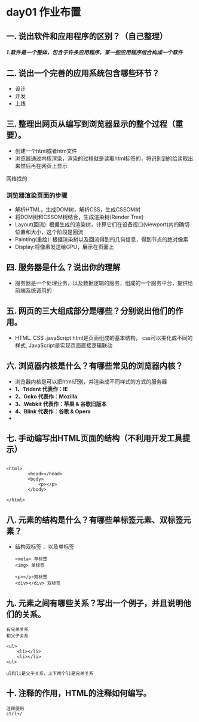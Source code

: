 # day01 作业布置

## 一. 说出软件和应用程序的区别？（自己整理）



##### 1.软件是一个整体，包含于许多应用程序，某一些应用程序组合构成一个软件





## 二. 说出一个完善的应用系统包含哪些环节？

* 设计
* 开发
* 上线





## 三. 整理出网页从编写到浏览器显示的整个过程（重要）。

* 创建一个html或者htm文件
* 浏览器通过内核渲染，渲染的过程就是读取html标签的，将识别到的给读取出来然后再在网页上显示



网络找的

### 浏览器渲染页面的步骤

- 解析HTML，生成DOM树，解析CSS，生成CSSOM树
- 将DOM树和CSSOM树结合，生成渲染树(Render Tree)
- Layout(回流): 根据生成的渲染树，计算它们在设备视口(viewport)内的确切位置和大小，这个阶段是回流
- Painting(重绘): 根据渲染树以及回流得到的几何信息，得到节点的绝对像素
- Display:将像素发送给GPU，展示在页面上



## 四. 服务器是什么？说出你的理解

* 服务器是一个处理业务，以及数据逻辑的服务，组成的一个服务平台，提供给前端系统调用的



## 五. 网页的三大组成部分是哪些？分别说出他们的作用。



* HTML. CSS .javaScript   html是页面组成的基本结构， css可以美化成不同的样式, JavaScript是实现页面直接逻辑联动



## 六. 浏览器内核是什么？有哪些常见的浏览器内核？

* 浏览器内核是可以把html识别，并渲染成不同样式的方式的服务器
* **1、Trident 代表作：IE**
* **2、Gcko 代表作：Mozilla**
* **3、Webkit 代表作：苹果 & 谷歌旧版本**
* **4、Blink 代表作：谷歌 & Opera**
* 



## 七. 手动编写出HTML页面的结构（不利用开发工具提示）

```

<html>
        <head></head>
        <body>
	        <p></p>
        </body>

</html>
```







## 八. 元素的结构是什么？有哪些单标签元素、双标签元素？



* 结构双标签 ，以及单标签

  ```
  <meta> 单标签
  <img> 单标签
  
  <p></p>双标签
  <div></div> 双标签
  ```

  



## 九. 元素之间有哪些关系？写出一个例子，并且说明他们的关系。

```
有兄弟关系
和父子关系

<ul>
	<li></li>
	<li></li>
<ul>

ul和li是父子关系，上下两个li是兄弟关系
```





## 十. 注释的作用，HTML的注释如何编写。

```
注释使用
ctrl+/

```









